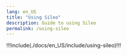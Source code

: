 ```yaml
---
lang: en_US
title: "Using Sileo"
description: Guide to using Sileo
permalink: /using-sileo
---
```


!!!include(./docs/en_US/include/using-sileo)!!!
